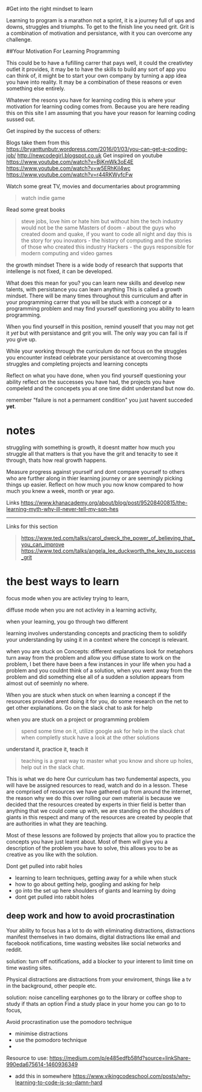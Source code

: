 #Get into the right mindset to learn

Learning to program is a marathon not a sprint, it is a journey full of ups and downs, struggles and triumphs. To get to the finish line you need grit. Grit is a combination of motivation and persistance, with it you can overcome any challenge.

##Your Motivation For Learning Programming 

This could be to have a fufilling carrer that pays well, it could the creativtey outlet it provides, it may be to have the skills to build any sort of app you can think of, it might be to start your own company by turning a app idea you have into reality. It may be a combination of these reasons or even something else entirely.

Whatever the resons you have for learning coding this is where your motivation for learning coding comes from. Because you are here reading this on this site I am assuming that you have your reason for learning coding sussed out.

Get inspired by the success of others:

Blogs
take them from this https://bryanttunbutr.wordpress.com/2016/01/03/you-can-get-a-coding-job/
http://newcodegirl.blogspot.co.uk 
Get inspired on youtube
https://www.youtube.com/watch?v=BjKmWk3oE4E
https://www.youtube.com/watch?v=w5ERhKil4wc
https://www.youtube.com/watch?v=r44RKWyfcFw

Watch some great TV, movies and documentaries about programming
> watch indie game

Read some great books 
> steve jobs, love him or hate him but without him the tech industry would not be the same
> Masters of doom - about the guys who created doom and quake, if you want to code all night and day this is the story for you
> inovators - the history of computing and the stories of those who created this industry
> Hackers - the guys responsible for modern computing and video games


the growth mindset
There is a wide body of research that supports that intellenge is not fixed, it can be developed.

What does this mean for you? you can learn new skills and develop new talents, with persistance you can learn anything This is called a growth mindset. There will be many times throughout this curriculum and after in your programming carrer that you will be stuck with a concept or a programming problem and may find yourself questioning you ability to learn programming.

When you find yourself in this position, remind youself that you may not get it *yet* but with persistance and grit you will. The only way you can fail is if you give up.

While your working through the curriculum do not focus on the struggles you encounter instead celebrate your persistance at overcoming those struggles and completing projects and learning concepts

Reflect on what you have done, when you find yourself questioning your ability reflect on the successes you have had, the projects you have compeletd and the concepets you at one time didnt understand but now do.

remember "failure is not a permament condition" you just havent succeded **yet**.

# notes
struggling with something is growth, it doesnt matter how much you struggle all that matters is that you have the grit and tenacity to see it through, thats how real growth happens.

Measure progress against yourself and dont compare yourself to others who are further along in thier learning journey or are seemingly picking things up easier. Reflect on how much you now know compared to how much you knew a week, month or year ago.

Links
https://www.khanacademy.org/about/blog/post/95208400815/the-learning-myth-why-ill-never-tell-my-son-hes



--------------------------


Links for this section
> https://www.ted.com/talks/carol_dweck_the_power_of_believing_that_you_can_improve
> https://www.ted.com/talks/angela_lee_duckworth_the_key_to_success_grit



# the best ways to learn
focus mode
when you are activley trying to learn,

diffuse mode
when you are not activley in a learning activity, 

when your learning, you go through two different

learning involves understanding concepts and practicing them to solidify your understanding by using it in a context where the concept is relevant.

when you are stuck on Concepts:
different explanations
look for metaphors
turn away from the problem and allow you diffuse state to work on the problem, I bet there have been a few instances in your life when you had a problem and you couldnt think of a solution, when you went away from the problem and did something else all of a sudden a solution appears from almost out of seeminly no where.

When you are stuck
when stuck on when learning a concept
if the resources provided arent doing it for you, do some research on the net to get other explanations. Go on the slack chat to ask for help 

when you are stuck on a project or programming problem
> spend some time on it,
> utilize google
> ask for help in the slack chat
> when completly stuck have a look at the other solutions

understand it, practice it, teach it
> teaching is a great way to master what you know and shore up holes, help out in the slack chat.

This is what we do here
Our curriculum has two fundemental aspects, you will have be assigned resources to read, watch and do in a lesson. These are comprised of resources we have gathered up from around the internet, the reason why we do this over rolling our own material is because we decided that the resources created by experts in thier field is better than anything that we could come up with, we are standing on the shoulders of giants in this respect and many of the resources are created by people that are authorities in what they are teaching.

Most of these lessons are followed by projects that allow you to practice the concepts you have just learnt about. Most of them will give you a description of the problem you have to solve, this allows you to be as creative as you like with the solution.

Dont get pulled into rabit holes


- learning to learn techniques, getting away for a while when stuck
- how to go about getting help, googling and asking for help
- go into the set up here shoulders of giants and learning by doing
- dont get pulled into rabbit holes 

## deep work and how to avoid procrastination
Your ability to focus has a lot to do with eliminating distractions, distractions manifest themselves in two domains, digital distractions like email and facebook notifications, time wasting websites like social networks and reddit.

solution:
turn off notifications, add a blocker to your interent to limit time on time wasting sites.

Physical distractions are distractions from your enviroment, things like a tv in the background, other people etc.

solution:
noise cancelling earphones
go to the library or coffee shop to study if thats an option
Find a study place in your home you can go to to focus,

Avoid procrastination
use the pomodoro technique

- minimise distractions
- use the pomodoro technique
- 

Resource to use: https://medium.com/p/e485edfb58fd?source=linkShare-990eda675614-1460936349


- add this in somewhere https://www.vikingcodeschool.com/posts/why-learning-to-code-is-so-damn-hard

